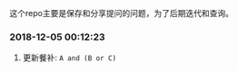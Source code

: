
<!-- README.md is generated from README.Rmd. Please edit that file -->

这个repo主要是保存和分享提问的问题，为了后期迭代和查询。

### 2018-12-05 00:12:23

1.  更新餐补: `A and (B or C)`
